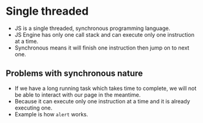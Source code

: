 # Single threaded

- JS is a single threaded, synchronous programming language.
- JS Engine has only one call stack and can execute only one instruction at a time.
- Synchronous means it will finish one instruction then jump on to next one.

## Problems with synchronous nature

- If we have a long running task which takes time to complete, we will not be able to interact with our page in the meantime.
- Because it can execute only one instruction at a time and it is already executing one.
- Example is how `alert` works.
